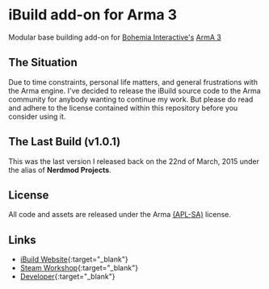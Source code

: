 # iBuild add-on for Arma 3
Modular base building add-on for [Bohemia Interactive's](https://www.bistudio.com) [ArmA 3](https://www.bistudio.com/games/arma3)

## The Situation
Due to time constraints, personal life matters, and general frustrations with the Arma engine. I've decided to release the iBuild source code to the Arma community for anybody wanting to continue my work. But please do read and adhere to the license contained within this repository before you consider using it.

## The Last Build (v1.0.1)
This was the last version I released back on the 22nd of March, 2015 under the alias of **Nerdmod Projects**.

## License
All code and assets are released under the Arma [(APL-SA)](https://www.bistudio.com/community/licenses/arma-public-license-share-alike) license.

## Links
+ [iBuild Website](https://ibuildmod.wordpress.com){:target="_blank"}
+ [Steam Workshop](http://steamcommunity.com/id/justoscarmike/myworkshopfiles){:target="_blank"}
+ [Developer](https://about.me/JustOscarMike){:target="_blank"}